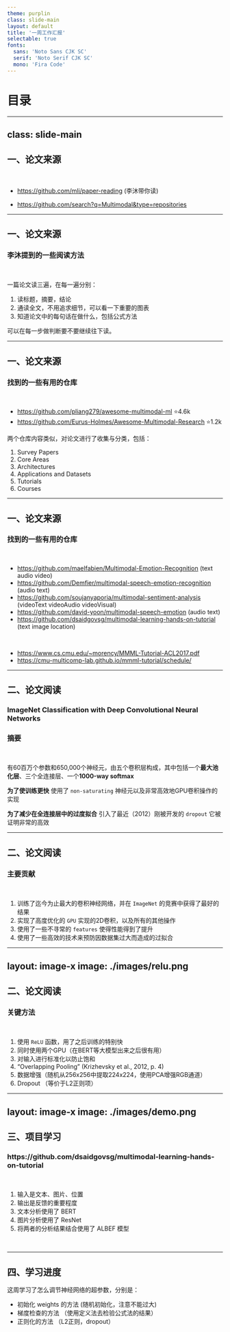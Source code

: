 ```yaml
---
theme: purplin
class: slide-main
layout: default
title: '一周工作汇报'
selectable: true
fonts:
  sans: 'Noto Sans CJK SC'
  serif: 'Noto Serif CJK SC'
  mono: 'Fira Code'
---
```


# 目录

<Toc minDepth="2" maxDepth="2"></Toc>
<Footer />

---
class: slide-main
---

## 一、论文来源

<br/>

- https://github.com/mli/paper-reading (李沐带你读)

- https://github.com/search?q=Multimodal&type=repositories

---

<h2>一、论文来源</h2>
<h3>李沐提到的一些阅读方法</h3>
<br/>

一篇论文读三遍，在每一遍分别：

1. 读标题，摘要，结论
2. 通读全文，不用追求细节，可以看一下重要的图表
3. 知道论文中的每句话在做什么，包括公式方法

可以在每一步做判断要不要继续往下读。

--- 

<h2>一、论文来源</h2>
<h3>找到的一些有用的仓库</h3>
<br/>

- https://github.com/pliang279/awesome-multimodal-ml ⭐️4.6k
- https://github.com/Eurus-Holmes/Awesome-Multimodal-Research ⭐️1.2k

两个仓库内容类似，对论文进行了收集与分类，包括：

1. Survey Papers
2. Core Areas
3. Architectures
4. Applications and Datasets
5. Tutorials
6. Courses

---

<h2>一、论文来源</h2>
<h3>找到的一些有用的仓库</h3>
<br/>

- https://github.com/maelfabien/Multimodal-Emotion-Recognition (text audio video)
- https://github.com/Demfier/multimodal-speech-emotion-recognition (audio text)
- https://github.com/soujanyaporia/multimodal-sentiment-analysis (videoText videoAudio videoVisual)
- https://github.com/david-yoon/multimodal-speech-emotion (audio text)
- https://github.com/dsaidgovsg/multimodal-learning-hands-on-tutorial (text image location)

<br />

- https://www.cs.cmu.edu/~morency/MMML-Tutorial-ACL2017.pdf
- https://cmu-multicomp-lab.github.io/mmml-tutorial/schedule/

---

## 二、论文阅读

<h3>ImageNet Classification with Deep Convolutional Neural Networks</h3>
<h3>摘要</h3>
<br />

有60百万个参数和650,000个神经元，由五个卷积层构成，其中包括一个**最大池化层**、三个全连接层、一个**1000-way softmax**

**为了使训练更快** 使用了 `non-saturating` 神经元以及非常高效地GPU卷积操作的实现

**为了减少在全连接层中的过度拟合** 引入了最近（2012）刚被开发的 `dropout` 它被证明非常的高效

---

<h2>二、论文阅读</h2>
<h3>主要贡献</h3>
<br />

1. 训练了迄今为止最大的卷积神经网络，并在 `ImageNet` 的竞赛中获得了最好的结果
2. 实现了高度优化的 `GPU` 实现的2D卷积，以及所有的其他操作
3. 使用了一些不寻常的 `features` 使得性能得到了提升
4. 使用了一些高效的技术来预防因数据集过大而造成的过拟合

---
layout: image-x
image: ./images/relu.png
---

<h2>二、论文阅读</h2>
<h3>关键方法</h3>
<br />

1. 使用 `ReLU` 函数，用了之后训练的特别快
2. 同时使用两个GPU（在BERT等大模型出来之后很有用）
3. 对输入进行标准化以防止饱和
4. “Overlapping Pooling” (Krizhevsky et al., 2012, p. 4)
5. 数据增强（随机从256x256中提取224x224，使用PCA增强RGB通道）
6. Dropout （等价于L2正则项）

---
layout: image-x
image: ./images/demo.png
---

## 三、项目学习
<h3>https://github.com/dsaidgovsg/multimodal-learning-hands-on-tutorial</h3>
<br />

1. 输入是文本、图片、位置
2. 输出是反馈的重要程度
3. 文本分析使用了 BERT
4. 图片分析使用了 ResNet
5. 将两者的分析结果结合使用了 ALBEF 模型
<br />

---

## 四、学习进度

这周学习了怎么调节神经网络的超参数，分别是：

- 初始化 weights 的方法 (随机初始化，注意不能过大)
- 梯度检查的方法 （使用定义法去检验公式法的结果）
- 正则化的方法 （L2正则，dropout）

<Footer />